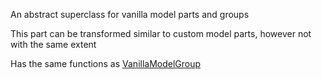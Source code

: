 An abstract superclass for vanilla model parts and groups

This part can be transformed similar to custom model parts, however not with the same extent

Has the same functions as [VanillaModelGroup](VanillaModelGroup)